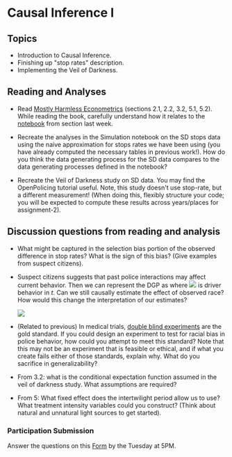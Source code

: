 # Causal Inference I

## Topics

* Introduction to Causal Inference.
* Finishing up "stop rates" description.
* Implementing the Veil of Darkness.

## Reading and Analyses
  
* Read [Mostly Harmless
  Econometrics](https://www.researchgate.net/publication/51992844_Mostly_Harmless_Econometrics_An_Empiricist's_Companion/link/00b4953344a9a0cb13000000/download)
  (sections 2.1, 2.2, 3.2, 5.1, 5.2). While reading the book,
  carefully understand how it relates to the
  [notebook](material/Simulation.ipynb) from section last week.
  
* Recreate the analyses in the Simulation notebook on the SD stops
  data using the naive approximation for stops rates we have been
  using (you have already computed the necessary tables in previous
  work!). How do you think the data generating process for the SD data
  compares to the data generating processes defined in the notebook? 

* Recreate the Veil of Darkness study on SD data. You may find the
  OpenPolicing tutorial useful. Note, this study doesn't use
  stop-rate, but a different measurement! (When doing this, flexibly
  structure your code; you will be expected to compute these results
  across years/places for assignment-2).

## Discussion questions from reading and analysis

* What might be captured in the selection bias portion of the observed
  difference in stop rates? What is the sign of this bias? (Give
  examples from suspect citizens).
  
* Suspect citizens suggests that past police interactions may affect
  current behavior.  Then we can represent the DGP as where <img
  src="https://render.githubusercontent.com/render/math?math=D_{it}">
  is driver behavior in *t*. Can we still causally estimate the effect
  of observed race? How would this change the interpretation of our
  estimates?
  
  <img
  src="https://render.githubusercontent.com/render/math?math=Y_{it}=f(M_i,D_{it}(Y_{it-1}),\varepsilon_{it})">
  
* (Related to previous) In medical trials, [double blind
  experiments](https://link.springer.com/referenceworkentry/10.1007%2F978-3-540-68706-1_1425)
  are the gold standard.  If you could design an experiment to test
  for racial bias in police behavior, how could you attempt to meet
  this standard? Note that this may not be an experiment that is
  feasible or ethical, and if what you create fails either of those
  standards, explain why. What do you sacrifice in generalizability?
  
* From 3.2: what is the conditional expectation function assumed in
  the veil of darkness study.  What assumptions are required?
  
* From 5: What fixed effect does the intertwilight period allow us to
  use? What treatment intensity variables could you construct? (Think
  about natural and unnatural light sources to get started).
  
### Participation Submission

Answer the questions on this
[Form]()
by the Tuesday at 5PM.

